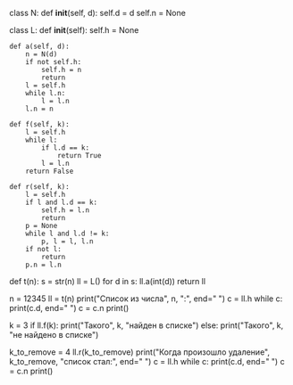 class N:
    def __init__(self, d):
        self.d = d
        self.n = None

class L:
    def __init__(self):
        self.h = None

    def a(self, d):
        n = N(d)
        if not self.h:
            self.h = n
            return
        l = self.h
        while l.n:
            l = l.n
        l.n = n

    def f(self, k):
        l = self.h
        while l:
            if l.d == k:
                return True
            l = l.n
        return False

    def r(self, k):
        l = self.h
        if l and l.d == k:
            self.h = l.n
            return
        p = None
        while l and l.d != k:
            p, l = l, l.n
        if not l:
            return
        p.n = l.n

def t(n):
    s = str(n)
    ll = L()
    for d in s:
        ll.a(int(d))
    return ll


n = 12345
ll = t(n)
print("Список из числа", n, ":", end=" ")
c = ll.h
while c:
    print(c.d, end=" ")
    c = c.n
print()


k = 3
if ll.f(k):
    print("Такого", k, "найден в списке")
else:
    print("Такого", k, "не найдено в списке")


k_to_remove = 4
ll.r(k_to_remove)
print("Когда произошло удаление", k_to_remove, "список стал:", end=" ")
c = ll.h
while c:
    print(c.d, end=" ")
    c = c.n
print()

